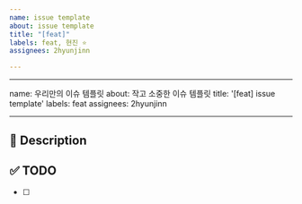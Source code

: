 ```yaml
---
name: issue template
about: issue template
title: "[feat]"
labels: feat, 현진 ⭐️
assignees: 2hyunjinn

---
```


---
name: 우리만의 이슈 템플릿
about: 작고 소중한 이슈 템플릿
title: '[feat] issue template'
labels: feat
assignees: 2hyunjinn

---

## 🚀 Description

## ✅ TODO
- [ ]
